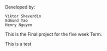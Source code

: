 #
#
Developed by:

	Viktor Sheverdin
	Edmund Yao
	Henry Nguyen

This is the Final project for the five week Term.

This is a test